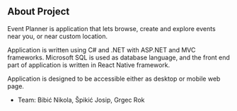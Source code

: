 ## About Project

Event Planner is application that lets browse, create and explore events near you, or near custom location.

Application is written using C# and .NET with ASP.NET and MVC frameworks. Microsoft SQL is used as database language, and the front end part of application is written in React Native framework.

Application is designed to be accessible either as desktop or mobile web page.


- Team: Bibić Nikola, Špikić Josip, Grgec Rok
